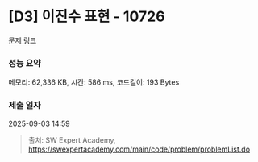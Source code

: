 # [D3] 이진수 표현 - 10726 

[문제 링크](https://swexpertacademy.com/main/code/problem/problemDetail.do?contestProbId=AXRSXf_a9qsDFAXS) 

### 성능 요약

메모리: 62,336 KB, 시간: 586 ms, 코드길이: 193 Bytes

### 제출 일자

2025-09-03 14:59



> 출처: SW Expert Academy, https://swexpertacademy.com/main/code/problem/problemList.do